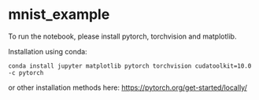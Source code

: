 # mnist_example

To run the notebook, please install pytorch, torchvision and matplotlib.

Installation using conda:
```
conda install jupyter matplotlib pytorch torchvision cudatoolkit=10.0 -c pytorch
```
or other installation methods here: https://pytorch.org/get-started/locally/

